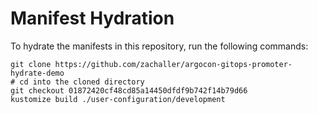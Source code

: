 # Manifest Hydration

To hydrate the manifests in this repository, run the following commands:

```shell
git clone https://github.com/zachaller/argocon-gitops-promoter-hydrate-demo
# cd into the cloned directory
git checkout 01872420cf48cd85a14450dfdf9b742f14b79d66
kustomize build ./user-configuration/development
```
